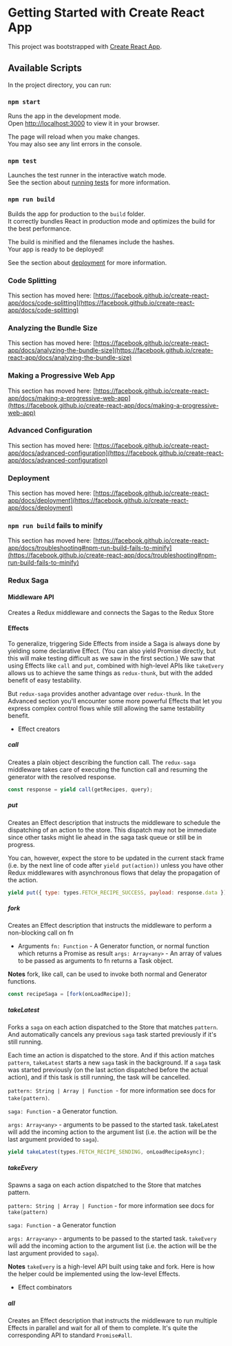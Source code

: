 # Getting Started with Create React App

This project was bootstrapped with [Create React App](https://github.com/facebook/create-react-app).

## Available Scripts

In the project directory, you can run:

### `npm start`

Runs the app in the development mode.\
Open [http://localhost:3000](http://localhost:3000) to view it in your browser.

The page will reload when you make changes.\
You may also see any lint errors in the console.

### `npm test`

Launches the test runner in the interactive watch mode.\
See the section about [running tests](https://facebook.github.io/create-react-app/docs/running-tests) for more information.

### `npm run build`

Builds the app for production to the `build` folder.\
It correctly bundles React in production mode and optimizes the build for the best performance.

The build is minified and the filenames include the hashes.\
Your app is ready to be deployed!

See the section about [deployment](https://facebook.github.io/create-react-app/docs/deployment) for more information.

### Code Splitting

This section has moved here: [https://facebook.github.io/create-react-app/docs/code-splitting](https://facebook.github.io/create-react-app/docs/code-splitting)

### Analyzing the Bundle Size

This section has moved here: [https://facebook.github.io/create-react-app/docs/analyzing-the-bundle-size](https://facebook.github.io/create-react-app/docs/analyzing-the-bundle-size)

### Making a Progressive Web App

This section has moved here: [https://facebook.github.io/create-react-app/docs/making-a-progressive-web-app](https://facebook.github.io/create-react-app/docs/making-a-progressive-web-app)

### Advanced Configuration

This section has moved here: [https://facebook.github.io/create-react-app/docs/advanced-configuration](https://facebook.github.io/create-react-app/docs/advanced-configuration)

### Deployment

This section has moved here: [https://facebook.github.io/create-react-app/docs/deployment](https://facebook.github.io/create-react-app/docs/deployment)

### `npm run build` fails to minify

This section has moved here: [https://facebook.github.io/create-react-app/docs/troubleshooting#npm-run-build-fails-to-minify](https://facebook.github.io/create-react-app/docs/troubleshooting#npm-run-build-fails-to-minify)

### Redux Saga

#### Middleware API
Creates a Redux middleware and connects the Sagas to the Redux Store
#### Effects
To generalize, triggering Side Effects from inside a Saga is always done by yielding some declarative Effect. (You can also yield Promise directly, but this will make testing difficult as we saw in the first section.)
We saw that using Effects like `call` and `put`, combined with high-level APIs like `takeEvery` allows us to achieve the same things as `redux-thunk`, but with the added benefit of easy testability.

But `redux-saga` provides another advantage over `redux-thunk`. In the Advanced section you'll encounter some more powerful Effects that let you express complex control flows while still allowing the same testability benefit.

* Effect creators

##### call
Creates a plain object describing the function call. The `redux-saga` middleware takes care of executing the function call and resuming the generator with the resolved response.
```js
const response = yield call(getRecipes, query);
```

##### put
Creates an Effect description that instructs the middleware to schedule the dispatching of an action to the store. This dispatch may not be immediate since other tasks might lie ahead in the saga task queue or still be in progress.

You can, however, expect the store to be updated in the current stack frame (i.e. by the next line of code after `yield put(action))` unless you have other Redux middlewares with asynchronous flows that delay the propagation of the action.

```js
yield put({ type: types.FETCH_RECIPE_SUCCESS, payload: response.data });
```

##### fork
Creates an Effect description that instructs the middleware to perform a non-blocking call on fn

* Arguments​
`fn: Function` - A Generator function, or normal function which returns a Promise as result
`args: Array<any>` - An array of values to be passed as arguments to fn
returns a Task object.

<b>Notes​</b>
fork, like call, can be used to invoke both normal and Generator functions.

```js
const recipeSaga = [fork(onLoadRecipe)];
```

##### takeLatest
Forks a `saga` on each action dispatched to the Store that matches `pattern`. And automatically cancels any previous `saga` task started previously if it's still running.

Each time an action is dispatched to the store. And if this action matches `pattern`, `takeLatest` starts a new `saga` task in the background. If a `saga` task was started previously (on the last action dispatched before the actual action), and if this task is still running, the task will be cancelled.

`pattern: String | Array | Function `- for more information see docs for `take(pattern)`.

`saga: Function` - a Generator function.

`args: Array<any>` - arguments to be passed to the started task. takeLatest will add the incoming action to the argument list (i.e. the action will be the last argument provided to `saga`).

```js
yield takeLatest(types.FETCH_RECIPE_SENDING, onLoadRecipeAsync);
```

##### takeEvery
Spawns a saga on each action dispatched to the Store that matches pattern.

`pattern: String | Array | Function` - for more information see docs for `take(pattern)`

`saga: Function` - a Generator function

`args: Array<any>` - arguments to be passed to the started task. `takeEvery` will add the incoming action to the argument list (i.e. the action will be the last argument provided to `saga`).

 <b>Notes​</b>
`takeEvery` is a high-level API built using take and fork. Here is how the helper could be implemented using the low-level Effects.

* Effect combinators

##### all
Creates an Effect description that instructs the middleware to run multiple Effects in parallel and wait for all of them to complete. It's quite the corresponding API to standard `Promise#all`.
